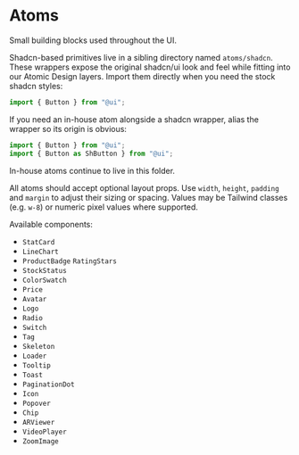 # Atoms

Small building blocks used throughout the UI.

Shadcn-based primitives live in a sibling directory named `atoms/shadcn`. These wrappers expose the original shadcn/ui look and feel while fitting into our Atomic Design layers. Import them directly when you need the stock shadcn styles:

```ts
import { Button } from "@ui";

```

If you need an in-house atom alongside a shadcn wrapper, alias the
wrapper so its origin is obvious:

```ts
import { Button } from "@ui";
import { Button as ShButton } from "@ui";
```

In-house atoms continue to live in this folder.

All atoms should accept optional layout props. Use `width`, `height`, `padding` and
`margin` to adjust their sizing or spacing. Values may be Tailwind classes
(e.g. `w-8`) or numeric pixel values where supported.

Available components:

- `StatCard`
- `LineChart`
- `ProductBadge`
  `RatingStars`
- `StockStatus`
- `ColorSwatch`
- `Price`
- `Avatar`
- `Logo`
- `Radio`
- `Switch`
- `Tag`
- `Skeleton`
- `Loader`
- `Tooltip`
- `Toast`
- `PaginationDot`
- `Icon`
- `Popover`
- `Chip`
- `ARViewer`
- `VideoPlayer`
- `ZoomImage`
